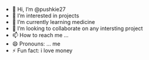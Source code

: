 - 👋 Hi, I’m @pushkie27
- 👀 I’m interested in projects
- 🌱 I’m currently learning medicine
- 💞️ I’m looking to collaborate on any intersting project
- 📫 How to reach me ...
- 😄 Pronouns: ... me
- ⚡ Fun fact: i love money

<!---
pushkie27/pushkie27 is a ✨ special ✨ repository because its `README.md` (this file) appears on your GitHub profile.
You can click the Preview link to take a look at your changes.
--->
